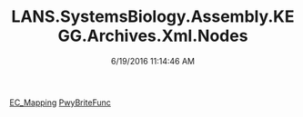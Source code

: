 ﻿---
title: LANS.SystemsBiology.Assembly.KEGG.Archives.Xml.Nodes
date: 6/19/2016 11:14:46 AM
---

[EC_Mapping](T-LANS.SystemsBiology.Assembly.KEGG.Archives.Xml.Nodes.EC_Mapping.html)
[PwyBriteFunc](T-LANS.SystemsBiology.Assembly.KEGG.Archives.Xml.Nodes.PwyBriteFunc.html)
